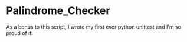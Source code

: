 # Palindrome_Checker
As a bonus to this script, I wrote my first ever python unittest and I'm so proud of it!
